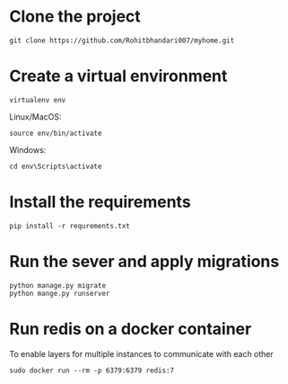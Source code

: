 # Clone the project
```
git clone https://github.com/Rohitbhandari007/myhome.git
```

# Create a virtual environment

```
virtualenv env
```

Linux/MacOS:
```
source env/bin/activate
``` 
Windows: 
```
cd env\Scripts\activate
``` 

# Install the requirements
```
pip install -r requrements.txt
```
# Run the sever and apply migrations
```
python manage.py migrate
python mange.py runserver
```

# Run redis on a docker container 
To enable layers for multiple instances to communicate with each other
```
sudo docker run --rm -p 6379:6379 redis:7
```